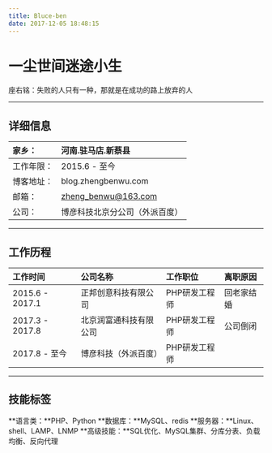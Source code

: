 ```yaml
---
title: Bluce-ben
date: 2017-12-05 18:48:15
---
```

# 一尘世间迷途小生
  座右铭：失败的人只有一种，那就是在成功的路上放弃的人

***

## 详细信息
| 家乡：		| 河南.驻马店.新蔡县 			|
| :------------ | :---------------------------- |
| 工作年限：	| 2015.6 - 至今					|
| 博客地址：	| blog.zhengbenwu.com			|
| 邮箱：		| zheng_benwu@163.com 			|
| 公司：		| 博彦科技北京分公司（外派百度）|

***

## 工作历程
| 工作时间        | 公司名称               | 工作职位      | 离职原因   |
|:----------------|:-----------------------|:--------------|:-----------|
| 2015.6 - 2017.1 | 正邦创意科技有限公司   | PHP研发工程师 | 回老家结婚 | 
| 2017.3 - 2017.8 | 北京润富通科技有限公司 | PHP研发工程师 | 公司倒闭   |
| 2017.8 - 至今   | 博彦科技（外派百度）   | PHP研发工程师 |            |

***

## 技能标签
**语言类：**PHP、Python
**数据库：**MySQL、redis
**服务器：**Linux、shell、LAMP、LNMP
**高级技能：**SQL优化、MySQL集群、分库分表、负载均衡、反向代理